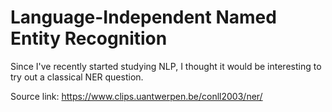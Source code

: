 <!--
 * @Author: J0hNnY1ee joh1eenny@gmail.com
 * @Date: 2025-03-10 17:22:37
 * @LastEditors: J0hNnY1ee joh1eenny@gmail.com
 * @LastEditTime: 2025-03-10 17:27:30
 * @FilePath: /Language-Independent-Named-Entity-Recognition/readme.md
 * @Description: 
 * 
 * Copyright (c) 2025 by J0hNnY1ee joh1eenny@gmail.com, All Rights Reserved. 
-->
Language-Independent Named Entity Recognition
====

Since I've recently started studying NLP, I thought it would be interesting to try out a classical NER question.

Source link: https://www.clips.uantwerpen.be/conll2003/ner/